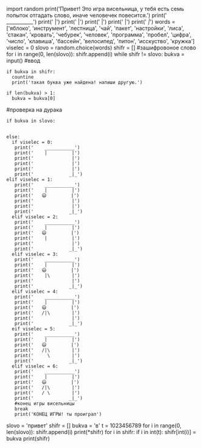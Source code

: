 import random
print('Привет! Это игра висельница, у тебя есть семь попыток отгадать слово, иначе человечек повесится.')
print('    ___________')
print('              |')
print('              |')
print('              |')
print('              |')
print('             _|_')
words = ['яблоко', 'инструмент', 'лестница', 'чай', 'пакет', 'настройки', 'лиса', 'стакан', 'кровать', 'чебурек', 'человек', 'программа', 'пробел', 'цифра', 'число', 'клавиша', 'бассейн', 'велосипед', 'питон', 'исскуство', 'кружка']
viselec = 0
slovo = random.choice(words)
shifr =  [] #зашифровоное слово
for i in range(0, len(slovo)):
   shifr.append(i)
while shifr != slovo:
    bukva = input() #ввод
    
    if bukva in shifr:
      countine
      print('такая буква уже найдена! напиши другую.')
      
    if len(bukva) > 1:
      bukva = bukva[0]
#проверка на дурака

    if bukva in slovo:
      

    else:
      if viselec = 0:
       print('    ___________')
       print('    |         |')
       print('              |')
       print('              |')
       print('              |')
       print('             _|_')
    elif viselec = 1:
       print('    ___________')
       print('    |         |')
       print('   😃         |')
       print('              |')
       print('              |')
       print('             _|_')
      elif viselec = 2:
       print('    ___________')
       print('    |         |')
       print('   😃         |')
       print('    |         |')
       print('              |')
       print('             _|_')
      elif viselec = 3:
       print('    ___________')
       print('    |         |')
       print('   😃         |')
       print('    |\        |')
       print('              |')
       print('             _|_')
      elif viselec = 4:
       print('    ___________')
       print('    |         |')
       print('   😃         |')
       print('   /|\        |')
       print('              |')
       print('             _|_')
      eif viselec = 5:
       print('    ___________')
       print('    |         |')
       print('   😃         |')
       print('   /|\        |')
       print('     \        |')
       print('             _|_')
      elif viselec = 6:
       print('    ___________')
       print('    |         |')
       print('   😃         |')
       print('   /|\        |')
       print('   / \        |')
       print('             _|_')
       #конец игры висельницы
       break
       print('КОНЕЦ ИГРЫ! ты проиграл')




slovo = 'привет'
shifr = []
bukva = 'в'
t = 1023456789
for i in range(0, len(slovo)):
    shifr.append(i)
print(*shifr)
for i in shifr:
    if i in int(t):
        shifr[int(i)] = bukva
        print(shifr)
